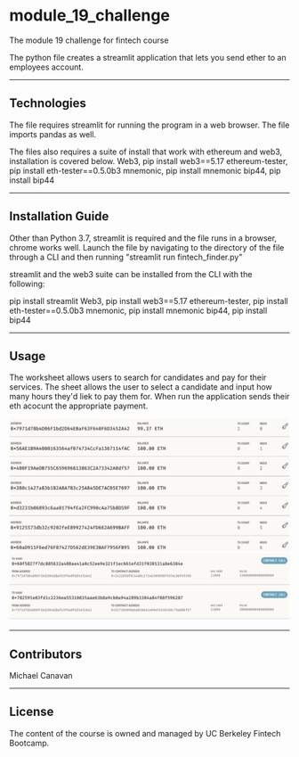 # module_19_challenge

The module 19 challenge for fintech course

The python file creates a streamlit application that lets you send ether to an employees account.

---

## Technologies

The file requires streamlit for running the program in a web browser.
The file imports pandas as well.

The files also requires a suite of install that work with ethereum and web3, installation is covered below.
Web3, pip install web3==5.17
ethereum-tester, pip install eth-tester==0.5.0b3
mnemonic, pip install mnemonic
bip44, pip install bip44

---

## Installation Guide

Other than Python 3.7, streamlit is required and the file runs in a browser, chrome works well. Launch the file by navigating to the directory of the file through a CLI and then running "streamlit run fintech_finder.py"

streamlit and the web3 suite can be installed from the CLI with the following:

pip install streamlit
Web3, pip install web3==5.17
ethereum-tester, pip install eth-tester==0.5.0b3
mnemonic, pip install mnemonic
bip44, pip install bip44

---

## Usage

The worksheet allows users to search for candidates and pay for their services.  The sheet allows the user to select a candidate and input how many hours they'd liek to pay them for.  When run the application sends their eth acocunt the appropriate payment.

![Image of jupyter lab](Images/address_balance.PNG)
![Image of jupyter lab](Images/transactions.PNG)

---

## Contributors

Michael Canavan

---

## License

The content of the course is owned and managed by UC Berkeley Fintech Bootcamp.